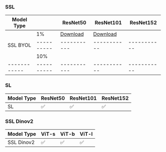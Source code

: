 ### SSL
| Model Type |          | ResNet50  | ResNet101 | ResNet152 |
|------------|----------|-----------|-----------|-----------|
|            |    1%    | [Download](https://kmitlthailand-my.sharepoint.com/:u:/g/personal/63609007_kmitl_ac_th/EV5FV4bveo1NqCjYeQmoR08B6GQcHaArWfzQTxGgYgxlqQ?e=hbRD5i)    | [Download]([https://kmitlthailand-my.sharepoint.com/:u:/g/personal/63609007_kmitl_ac_th/EV5FV4bveo1NqCjYeQmoR08B6GQcHaArWfzQTxGgYgxlqQ?e=hbRD5i](https://kmitlthailand-my.sharepoint.com/:u:/g/personal/63609007_kmitl_ac_th/Edmok9wGgkJBsmGpC98vnQwBQOdbR2UeJOfhuc2oTEPbXA?e=U2gw64))    |
|SSL  BYOL   |----------|-----------|-----------|-----------|
|            |    10%   |
|------------|----------|-----------|-----------|-----------|

### SL
| Model Type | ResNet50 | ResNet101 | ResNet152 |
|------------|----------|-----------|-----------|
| SL         | ✅       | ✅        | ✅        |

### SSL Dinov2
| Model Type   | ViT-s | ViT-b | ViT-l |
|--------------|-------|-------|-------|
| SSL Dinov2   | ✅    | ✅    | ✅    |
